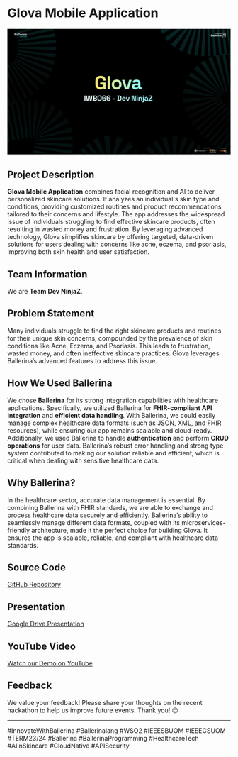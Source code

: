 # Glova Mobile Application

![Project Banner](devninjaz.png) <!-- Replace with the path to your PNG image -->

## Project Description
**Glova Mobile Application** combines facial recognition and AI to deliver personalized skincare solutions. It analyzes an individual's skin type and conditions, providing customized routines and product recommendations tailored to their concerns and lifestyle. The app addresses the widespread issue of individuals struggling to find effective skincare products, often resulting in wasted money and frustration. By leveraging advanced technology, Glova simplifies skincare by offering targeted, data-driven solutions for users dealing with concerns like acne, eczema, and psoriasis, improving both skin health and user satisfaction.

## Team Information
We are **Team Dev NinjaZ**.

## Problem Statement
Many individuals struggle to find the right skincare products and routines for their unique skin concerns, compounded by the prevalence of skin conditions like Acne, Eczema, and Psoriasis. This leads to frustration, wasted money, and often ineffective skincare practices. Glova leverages Ballerina’s advanced features to address this issue.

## How We Used Ballerina
We chose **Ballerina** for its strong integration capabilities with healthcare applications. Specifically, we utilized Ballerina for **FHIR-compliant API integration** and **efficient data handling**. With Ballerina, we could easily manage complex healthcare data formats (such as JSON, XML, and FHIR resources), while ensuring our app remains scalable and cloud-ready. Additionally, we used Ballerina to handle **authentication** and perform **CRUD operations** for user data. Ballerina’s robust error handling and strong type system contributed to making our solution reliable and efficient, which is critical when dealing with sensitive healthcare data.

## Why Ballerina?
In the healthcare sector, accurate data management is essential. By combining Ballerina with FHIR standards, we are able to exchange and process healthcare data securely and efficiently. Ballerina’s ability to seamlessly manage different data formats, coupled with its microservices-friendly architecture, made it the perfect choice for building Glova. It ensures the app is scalable, reliable, and compliant with healthcare data standards.

## Source Code
[GitHub Repository](https://github.com/HeshanNavindu-7/iwb066-dev-ninjaz.git)

## Presentation
[Google Drive Presentation](https://drive.google.com/drive/folders/11IQvDLA8uWQiLkwpIOd6Mc5xN8nZhMyK?usp=sharing)

## YouTube Video
[Watch our Demo on YouTube](https://youtu.be/tc_DDNoQwBA)

## Feedback
We value your feedback! Please share your thoughts on the recent hackathon to help us improve future events. Thank you! 😊

---

#InnovateWithBallerina #Ballerinalang #WSO2 #IEEESBUOM #IEEECSUOM #TERM23/24 #Ballerina #BallerinaProgramming #HealthcareTech #AIinSkincare #CloudNative #APISecurity
